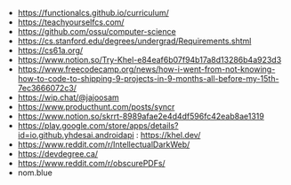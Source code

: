 - https://functionalcs.github.io/curriculum/
- https://teachyourselfcs.com/
- https://github.com/ossu/computer-science
- https://cs.stanford.edu/degrees/undergrad/Requirements.shtml
- https://cs61a.org/
- https://www.notion.so/Try-Khel-e84eaf6b07f94b17a8d13286b4a923d3
- https://www.freecodecamp.org/news/how-i-went-from-not-knowing-how-to-code-to-shipping-9-projects-in-9-months-all-before-my-15th-7ec3666072c3/
- https://wip.chat/@jajoosam
- https://www.producthunt.com/posts/syncr
- https://www.notion.so/skrrt-8989afae2e4d4df596fc42eab8ae1319
- https://play.google.com/store/apps/details?id=io.github.yhdesai.androidapi : https://khel.dev/
- https://www.reddit.com/r/IntellectualDarkWeb/
- https://devdegree.ca/
- https://www.reddit.com/r/obscurePDFs/
- nom.blue
